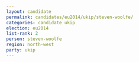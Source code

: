 ```yaml
---
layout: candidate
permalink: candidates/eu2014/ukip/steven-woolfe/
categories: candidate ukip
election: eu2014
list-rank: 2
person: steven-woolfe
region: north-west
party: ukip
---
```

